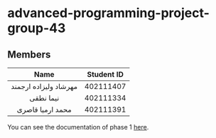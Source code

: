 # advanced-programming-project-group-43
## Members
|         Name            | Student ID |
| :---------------------: | :--------: |
|  مهرشاد ولیزاده ارجمند | 402111407   |
|  نیما نطقی         | 402111334   |
|  محمد ارمیا قاصری   | 402111391   |

You can see the documentation of phase 1 [here](https://github.com/advanced-programming-sut-2024/advanced-programming-project-group-43/blob/mehrshad_branch/docs/AP_Phase1_2024.pdf).